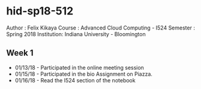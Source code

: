 # hid-sp18-512

Author : Felix Kikaya
Course : Advanced Cloud Computing - I524
Semester : Spring 2018
Institution: Indiana University - Bloomington
			
## Week 1

- 01/13/18 - Participated in the online meeting session
- 01/15/18 - Participated in the bio Assignment on Piazza.
- 01/16/18 - Read the I524 section of the notebook

